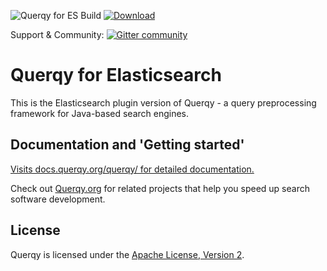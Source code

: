 ![Querqy for ES Build](https://github.com/querqy/querqy-elasticsearch/workflows/Querqy%20ES%20CI/badge.svg) [ ![Download](https://img.shields.io/maven-central/v/org.querqy/querqy-elasticsearch.svg?label=Querqy%20for%20Elasticsearch) ](https://search.maven.org/search?q=g:%22org.querqy%22%20AND%20a:%22querqy-elasticsearch%22)

Support & Community:  [![Gitter community](https://badges.gitter.im/Join%20Chat.svg)](https://gitter.im/querqy/users)


# Querqy for Elasticsearch

This is the Elasticsearch plugin version of Querqy - a query preprocessing framework for Java-based search engines.


## Documentation and 'Getting started'


[Visits docs.querqy.org/querqy/ for detailed documentation.](https://docs.querqy.org/querqy/index.html) 

Check out [Querqy.org](https://querqy.org) for related projects that help you speed up search software development.

## License

Querqy is licensed under the [Apache License, Version 2](http://www.apache.org/licenses/LICENSE-2.0.html).


